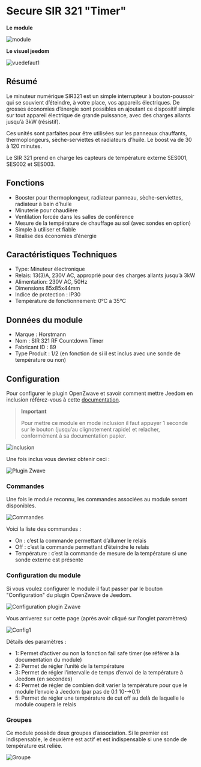 # Secure SIR 321 "Timer"

**Le module**

![module](images/secure.sir321/module.jpg)

**Le visuel jeedom**

![vuedefaut1](images/secure.sir321/vuedefaut1.jpg)

## Résumé

Le minuteur numérique SIR321 est un simple interrupteur à bouton-poussoir qui se souvient d’éteindre, à votre place, vos appareils électriques. De grosses économies d’énergie sont possibles en ajoutant ce dispositif simple sur tout appareil électrique de grande puissance, avec des charges allants jusqu’à 3kW (résistif).

Ces unités sont parfaites pour être utilisées sur les panneaux chauffants, thermoplongeurs, sèche-serviettes et radiateurs d’huile. Le boost va de 30 à 120 minutes.

Le SIR 321 prend en charge les capteurs de température externe SES001, SES002 et SES003.

## Fonctions

-   Booster pour thermoplongeur, radiateur panneau, sèche-serviettes, radiateur à bain d’huile
-   Minuterie pour chaudière
-   Ventilation forcée dans les salles de conférence
-   Mesure de la température de chauffage au sol (avec sondes en option)
-   Simple à utiliser et fiable
-   Réalise des économies d’énergie

## Caractéristiques Techniques

-   Type: Minuteur électronique
-   Relais: 13(3)A, 230V AC, approprié pour des charges allants jusqu’à 3kW
-   Alimentation: 230V AC, 50Hz
-   Dimensions 85x85x44mm
-   Indice de protection : IP30
-   Température de fonctionnement: 0°C à 35°C

## Données du module

-   Marque : Horstmann
-   Nom : SIR 321 RF Countdown Timer
-   Fabricant ID : 89
-   Type Produit : 1/2 (en fonction de si il est inclus avec une sonde de température ou non)

## Configuration

Pour configurer le plugin OpenZwave et savoir comment mettre Jeedom en inclusion référez-vous à cette [documentation](../plugins/automation%20protocol/openzwave/).
> **Important**
>
> Pour mettre ce module en mode inclusion il faut appuyer 1 seconde sur le bouton (jusqu’au clignotement rapide) et relacher, conformément à sa documentation papier.

![inclusion](images/secure.sir321/inclusion.jpg)

Une fois inclus vous devriez obtenir ceci :

![Plugin Zwave](images/secure.sir321/information.jpg)

### Commandes

Une fois le module reconnu, les commandes associées au module seront disponibles.

![Commandes](images/secure.sir321/commandes.jpg)

Voici la liste des commandes :

-   On : c’est la commande permettant d’allumer le relais
-   Off : c’est la commande permettant d’éteindre le relais
-   Température : c’est la commande de mesure de la température si une sonde externe est présente

### Configuration du module

Si vous voulez configurer le module il faut passer par le bouton "Configuration" du plugin OpenZwave de Jeedom.

![Configuration plugin Zwave](images/plugin/bouton_configuration.jpg)

Vous arriverez sur cette page (après avoir cliqué sur l’onglet paramètres)

![Config1](images/secure.sir321/config1.jpg)

Détails des paramètres :

-   1: Permet d’activer ou non la fonction fail safe timer (se référer à la documentation du module)
-   2: Permet de régler l’unité de la température
-   3: Permet de régler l’intervalle de temps d’envoi de la température à Jeedom (en secondes)
-   4: Permet de régler de combien doit varier la température pour que le module l’envoie à Jeedom (par pas de 0.1 10-→0.1)
-   5: Permet de régler une température de cut off au delà de laquelle le module coupera le relais

### Groupes

Ce module possède deux groupes d’association. Si le premier est indispensable, le deuxième est actif et est indispensable si une sonde de température est reliée.

![Groupe](images/secure.sir321/groupe.jpg)
